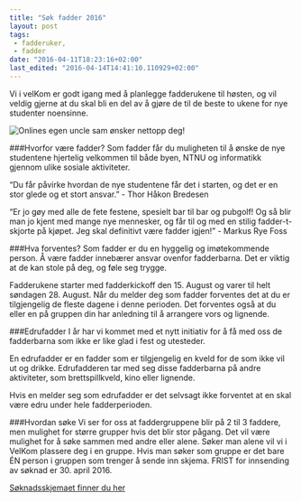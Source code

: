 ```yaml
---
title: "Søk fadder 2016"
layout: post
tags: 
 - fadderuker,
 - fadder
date: "2016-04-11T18:23:16+02:00"
last_edited: "2016-04-14T14:41:10.110929+02:00"
---
```

Vi i velKom er godt igang med å planlegge fadderukene til høsten, og vil veldig gjerne at du skal bli en del av å gjøre de til de beste to ukene for nye studenter noensinne.

![Onlines egen uncle sam ønsker nettopp deg!](https://online.ntnu.no/media/images/responsive/15a0d31d-71cc-4efb-b415-11f76167aaf7.png)

###Hvorfor være fadder?
Som fadder får du muligheten til å ønske de nye studentene hjertelig velkommen til både byen, NTNU og informatikk gjennom ulike sosiale aktiviteter. 

“Du får påvirke hvordan de nye studentene får det i starten, og det er en stor glede og et stort ansvar.” - Thor Håkon Bredesen

“Er jo gøy med alle de fete festene, spesielt bar til bar og pubgolf! Og så blir man jo kjent med mange nye mennesker, og får til og med en stilig fadder-t-skjorte på kjøpet. Jeg skal definitivt være fadder igjen!” - Markus Rye Foss

###Hva forventes?
Som fadder er du en hyggelig og imøtekommende person. Å være fadder innebærer ansvar ovenfor fadderbarna. Det er viktig at de kan stole på deg, og føle seg trygge. 

Fadderukene starter med fadderkickoff den 15. August og varer til helt søndagen 28. August. Når du melder deg som fadder forventes det at du er tilgjengelig de fleste dagene i denne perioden. Det forventes også at du eller en på gruppen din har anledning til å arrangere vors og lignende. 

###Edrufadder
I år har vi kommet med et nytt initiativ for å få med oss de fadderbarna som ikke er like glad i fest og utesteder.

En edrufadder er en fadder som er tilgjengelig en kveld for de som ikke vil ut og drikke. Edrufadderen tar med seg disse fadderbarna på andre aktiviteter, som brettspillkveld, kino eller lignende.
  
Hvis en melder seg som edrufadder er det selvsagt ikke forventet at en skal være edru under hele fadderperioden. 

###Hvordan søke
Vi ser for oss at faddergruppene blir på 2 til 3 faddere, men mulighet for større grupper hvis det blir stor pågang. Det vil være mulighet for å søke sammen med andre eller alene. Søker man alene vil vi i VelKom plassere deg i en gruppe. Hvis man søker som gruppe er det bare ÉN person i gruppen som trenger å sende inn skjema. FRIST for innsending av søknad er 30. april 2016.


[Søknadsskjemaet finner du her](http://goo.gl/forms/w1TT6rCPlA)